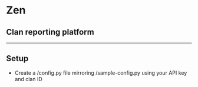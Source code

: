 # Zen
## Clan reporting platform
________________________
## Setup
* Create a /config.py file mirroring /sample-config.py using your API key and clan ID
